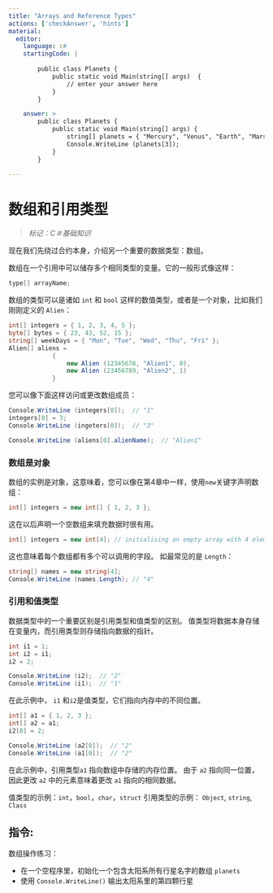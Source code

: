 ```yaml
---
title: "Arrays and Reference Types"
actions: ['checkAnswer', 'hints']
material: 
  editor:
    language: c#
    startingCode: |
    
        public class Planets {
            public static void Main(string[] args)  {
                // enter your answer here
            }
        }

    answer: > 
        public class Planets {
            public static void Main(string[] args) {
                string[] planets = { "Mercury", "Venus", "Earth", "Mars", "Jupiter", "Saturn", "Uranus", "Neptune" }; 
                Console.WriteLine (planets[3]); 
            }
        }

---
```


# 数组和引用类型
> *标记：C＃基础知识*

现在我们先绕过合约本身，介绍另一个重要的数据类型：数组。

数组在一个引用中可以储存多个相同类型的变量。它的一般形式像这样：

```c#
type[] arrayName; 
```

数组的类型可以是诸如 `int` 和 `bool` 这样的数值类型，或者是一个对象，比如我们刚刚定义的 `Alien`：

```c#
int[] integers = { 1, 2, 3, 4, 5 }; 
byte[] bytes = { 23, 43, 52, 15 }; 
string[] weekDays = { "Mon", "Tue", "Wed", "Thu", "Fri" }; 
Alien[] aliens = 
            {
                new Alien (12345678, "Alien1", 0), 
                new Alien (23456789, "Alien2", 1)
            }
```
您可以像下面这样访问或更改数组成员：

```c#
Console.WriteLine (integers[0]);  // "1"
integers[0] = 3; 
Console.WriteLine (ingeters[0]);  // "3"

Console.WriteLine (aliens[0].alienName);  // "Alien1"
```

### 数组是对象

数组的实例是对象，这意味着，您可以像在第4章中一样，使用`new`关键字声明数组：

```c#
int[] integers = new int[] { 1, 2, 3 }; 
```

这在以后声明一个空数组来填充数据时很有用。

```c#
int[] integers = new int[4]; // initialising an empty array with 4 elements. 
```

这也意味着每个数组都有多个可以调用的字段。 如最常见的是 `Length`：

```c# 
string[] names = new string[4]; 
Console.WriteLine (names.Length); // "4"
```

### 引用和值类型

数据类型中的一个重要区别是引用类型和值类型的区别。 值类型将数据本身存储在变量内，而引用类型则存储指向数据的指针。

```c#
int i1 = 1; 
int i2 = i1; 
i2 = 2; 

Console.WriteLine (i2);  // "2"
Console.WriteLine (i1);  // "1"
```

在此示例中， `i1` 和`i2`是值类型，它们指向内存中的不同位置。

```c#
int[] a1 = { 1, 2, 3 }; 
int[] a2 = a1; 
i2[0] = 2; 

Console.WriteLine (a2[0]);  // "2"
Console.WriteLine (a1[0]);  // "2"
```

在此示例中，引用类型`a1` 指向数组中存储的内存位置。 由于 `a2` 指向同一位置，因此更改 `a2` 中的元素意味着更改 `a1` 指向的相同数据。

值类型的示例：`int`，`bool`，`char`，`struct`
引用类型的示例： `Object`, `string`, `Class`

## 指令: 

数组操作练习： 

- 在一个空程序里，初始化一个包含太阳系所有行星名字的数组 `planets`
- 使用 `Console.WriteLine()` 输出太阳系里的第四颗行星
